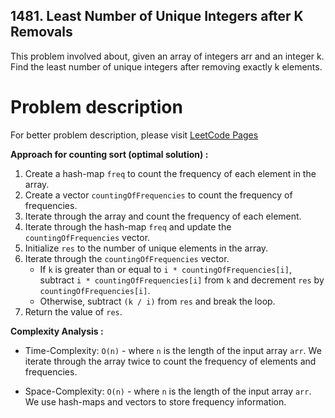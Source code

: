 ## 1481. Least Number of Unique Integers after K Removals

This problem involved about, given an array of integers arr and an integer k. Find the least number of unique integers after removing exactly k elements.

# Problem description

For better problem description, please visit [LeetCode Pages](https://leetcode.com/problems/least-number-of-unique-integers-after-k-removals/description/)

**Approach for counting sort (optimal solution) :**<br/>

1. Create a hash-map `freq` to count the frequency of each element in the array.
2. Create a vector `countingOfFrequencies` to count the frequency of frequencies.
3. Iterate through the array and count the frequency of each element.
4. Iterate through the hash-map `freq` and update the `countingOfFrequencies` vector.
5. Initialize `res` to the number of unique elements in the array.
6. Iterate through the `countingOfFrequencies` vector.
    - If `k` is greater than or equal to `i * countingOfFrequencies[i]`, subtract `i * countingOfFrequencies[i]` from `k` and decrement `res` by `countingOfFrequencies[i]`.
    - Otherwise, subtract `(k / i)` from `res` and break the loop.
7. Return the value of `res`.

**Complexity Analysis :**<br/>

-   Time-Complexity: `O(n)` - where `n` is the length of the input array `arr`. We iterate through the array twice to count the frequency of elements and frequencies.

-   Space-Complexity: `O(n)` - where `n` is the length of the input array `arr`. We use hash-maps and vectors to store frequency information.
